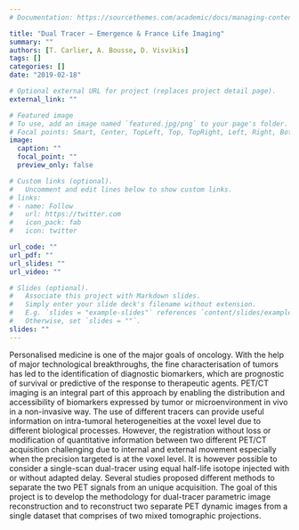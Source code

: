 ```yaml
---
# Documentation: https://sourcethemes.com/academic/docs/managing-content/

title: "Dual Tracer – Emergence & France Life Imaging"
summary: ""
authors: [T. Carlier, A. Bousse, D. Visvikis]
tags: []
categories: []
date: "2019-02-18"

# Optional external URL for project (replaces project detail page).
external_link: ""

# Featured image
# To use, add an image named `featured.jpg/png` to your page's folder.
# Focal points: Smart, Center, TopLeft, Top, TopRight, Left, Right, BottomLeft, Bottom, BottomRight.
image:
  caption: ""
  focal_point: ""
  preview_only: false

# Custom links (optional).
#   Uncomment and edit lines below to show custom links.
# links:
# - name: Follow
#   url: https://twitter.com
#   icon_pack: fab
#   icon: twitter

url_code: ""
url_pdf: ""
url_slides: ""
url_video: ""

# Slides (optional).
#   Associate this project with Markdown slides.
#   Simply enter your slide deck's filename without extension.
#   E.g. `slides = "example-slides"` references `content/slides/example-slides.md`.
#   Otherwise, set `slides = ""`.
slides: ""
---
```

Personalised medicine is one of the major goals of oncology. With the help of major technological breakthroughs, the fine characterisation of tumors has led to the identification of diagnostic biomarkers, which are prognostic of survival or predictive of the response to therapeutic agents. PET/CT imaging is an integral part of this approach by enabling the distribution and accessibility of biomarkers expressed by tumor or microenvironment in vivo in a non-invasive way. The use of different tracers can provide useful information on intra-tumoral heterogeneities at the voxel level due to different biological processes. However, the registration without loss or modification of quantitative information between two different PET/CT acquisition challenging due to internal and external movement especially when the precision targeted is at the voxel level. It is however possible to consider a single-scan dual-tracer using equal half-life isotope injected with or without adapted delay. Several studies proposed different methods to separate the two PET signals from an unique acquisition. The goal of this project is to develop the methodology for dual-tracer parametric image reconstruction and to reconstruct two separate PET dynamic images from a single dataset that comprises of two mixed tomographic projections. 